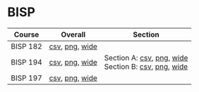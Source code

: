# BISP

| Course | Overall | Section |
| ------ | ------- | ------- |
| BISP 182 | [csv](https://github.com/UCSD-Historical-Enrollment-Data/2024Winter/blob/main/overall/BISP%20182.csv), [png](https://raw.githubusercontent.com/UCSD-Historical-Enrollment-Data/2024Winter/main/plot_overall/BISP%20182.png), [wide](https://raw.githubusercontent.com/UCSD-Historical-Enrollment-Data/2024Winter/main/plot_overall_wide/BISP%20182.png) |  |
| BISP 194 | [csv](https://github.com/UCSD-Historical-Enrollment-Data/2024Winter/blob/main/overall/BISP%20194.csv), [png](https://raw.githubusercontent.com/UCSD-Historical-Enrollment-Data/2024Winter/main/plot_overall/BISP%20194.png), [wide](https://raw.githubusercontent.com/UCSD-Historical-Enrollment-Data/2024Winter/main/plot_overall_wide/BISP%20194.png) | Section A: [csv](https://github.com/UCSD-Historical-Enrollment-Data/2024Winter/blob/main/section/BISP%20194_A.csv), [png](https://raw.githubusercontent.com/UCSD-Historical-Enrollment-Data/2024Winter/main/plot_section/BISP%20194_A.png), [wide](https://raw.githubusercontent.com/UCSD-Historical-Enrollment-Data/2024Winter/main/plot_section_wide/BISP%20194_A.png)<br>Section B: [csv](https://github.com/UCSD-Historical-Enrollment-Data/2024Winter/blob/main/section/BISP%20194_B.csv), [png](https://raw.githubusercontent.com/UCSD-Historical-Enrollment-Data/2024Winter/main/plot_section/BISP%20194_B.png), [wide](https://raw.githubusercontent.com/UCSD-Historical-Enrollment-Data/2024Winter/main/plot_section_wide/BISP%20194_B.png) |
| BISP 197 | [csv](https://github.com/UCSD-Historical-Enrollment-Data/2024Winter/blob/main/overall/BISP%20197.csv), [png](https://raw.githubusercontent.com/UCSD-Historical-Enrollment-Data/2024Winter/main/plot_overall/BISP%20197.png), [wide](https://raw.githubusercontent.com/UCSD-Historical-Enrollment-Data/2024Winter/main/plot_overall_wide/BISP%20197.png) |  |
